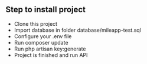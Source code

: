 ## Step to install project

- Clone this project
- Import database in folder database/mileapp-test.sql
- Configure your .env file
- Run composer update
- Run php artisan key:generate
- Project is finished and run API
